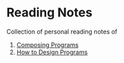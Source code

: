 # Reading Notes
Collection of personal reading notes of 

1. [Composing Programs](\ComposingPrograms.md)
2. [How to Design Programs](\HtDP.md)